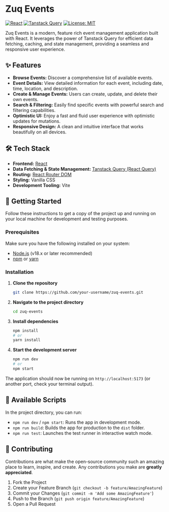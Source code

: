 # Zuq Events

[![React](https://img.shields.io/badge/React-18.x-blue.svg?style=for-the-badge&logo=react)](https://reactjs.org/)
[![Tanstack Query](https://img.shields.io/badge/Tanstack%20Query-v4-FF4154?style=for-the-badge&logo=react-query)](https://tanstack.com/query/v4)
[![License: MIT](https://img.shields.io/badge/License-MIT-yellow.svg?style=for-the-badge)](https://opensource.org/licenses/MIT)

Zuq Events is a modern, feature rich event management application built with React. It leverages the power of Tanstack Query for efficient data fetching, caching, and state management, providing a seamless and responsive user experience.

## ✨ Features

- **Browse Events:** Discover a comprehensive list of available events.
- **Event Details:** View detailed information for each event, including date, time, location, and description.
- **Create & Manage Events:** Users can create, update, and delete their own events.
- **Search & Filtering:** Easily find specific events with powerful search and filtering capabilities.
- **Optimistic UI:** Enjoy a fast and fluid user experience with optimistic updates for mutations.
- **Responsive Design:** A clean and intuitive interface that works beautifully on all devices.

## 🛠️ Tech Stack

- **Frontend:** [React](https://reactjs.org/)
- **Data Fetching & State Management:** [Tanstack Query (React Query)](https://tanstack.com/query/v4)
- **Routing:** [React Router DOM](https://reactrouter.com/)
- **Styling:** Vanilla CSS
- **Development Tooling:** Vite

## 🚀 Getting Started

Follow these instructions to get a copy of the project up and running on your local machine for development and testing purposes.

### Prerequisites

Make sure you have the following installed on your system:

- [Node.js](https://nodejs.org/) (v18.x or later recommended)
- [npm](https://www.npmjs.com/) or [yarn](https://yarnpkg.com/)

### Installation

1.  **Clone the repository**

    ```bash
    git clone https://github.com/your-username/zuq-events.git
    ```

2.  **Navigate to the project directory**

    ```bash
    cd zuq-events
    ```

3.  **Install dependencies**

    ```bash
    npm install
    # or
    yarn install
    ```

4.  **Start the development server**
    ```bash
    npm run dev
    # or
    npm start
    ```

The application should now be running on `http://localhost:5173` (or another port, check your terminal output).

## 📜 Available Scripts

In the project directory, you can run:

- `npm run dev` / `npm start`: Runs the app in development mode.
- `npm run build`: Builds the app for production to the `dist` folder.
- `npm run test`: Launches the test runner in interactive watch mode.

## 🤝 Contributing

Contributions are what make the open-source community such an amazing place to learn, inspire, and create. Any contributions you make are **greatly appreciated**.

1.  Fork the Project
2.  Create your Feature Branch (`git checkout -b feature/AmazingFeature`)
3.  Commit your Changes (`git commit -m 'Add some AmazingFeature'`)
4.  Push to the Branch (`git push origin feature/AmazingFeature`)
5.  Open a Pull Request
